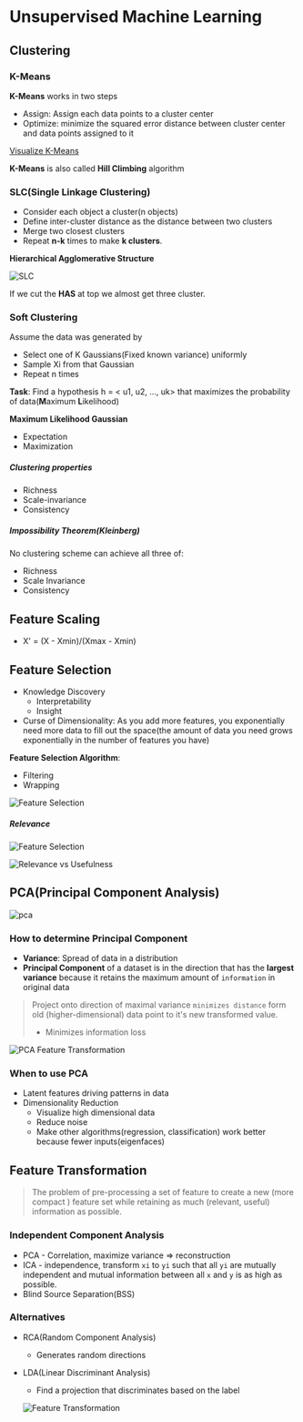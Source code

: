 # Unsupervised Machine Learning

## Clustering

### K-Means

**K-Means** works in two steps

- Assign: Assign each data points to a cluster center
- Optimize: minimize the squared error distance between cluster center and data points assigned to it

[Visualize K-Means](https://www.naftaliharris.com/blog/visualizing-k-means-clustering/)

**K-Means** is also called **Hill Climbing** algorithm		



### SLC(Single Linkage Clustering)

- Consider each object a cluster(n objects)
- Define inter-cluster distance as the distance between two clusters
- Merge two closest clusters
- Repeat **n-k** times to make **k clusters**.

**Hierarchical Agglomerative Structure**

![SLC](slc.png)



If we cut the **HAS** at top we almost get three cluster.

### Soft Clustering

Assume the data was generated by

- Select one of K Gaussians(Fixed known variance) uniformly
- Sample Xi from that Gaussian
- Repeat n times

**Task**: Find a hypothesis h = < u1, u2, ..., uk> that maximizes the probability of data(**M**aximum **L**ikelihood)



**Maximum Likelihood Gaussian** 

- Expectation 	
- Maximization

##### Clustering properties

- Richness
- Scale-invariance
- Consistency

##### Impossibility Theorem(Kleinberg)

No clustering scheme can achieve all three of:

- Richness
- Scale Invariance
- Consistency



## Feature Scaling

- X' = (X - Xmin)/(Xmax - Xmin)



## Feature Selection

- Knowledge Discovery
  - Interpretability
  - Insight
- Curse of Dimensionality: As you add more features, you exponentially need more data  to fill out the space(the amount of data you need grows exponentially in the number of features you have)



**Feature Selection Algorithm**:

- Filtering
- Wrapping

![Feature Selection](feature-selection-algorithm-more.png)

##### Relevance

![Feature Selection](relevance.png)

![Relevance vs Usefulness](relevance-vs-usefulness.png)

## PCA(Principal Component Analysis)

![pca](pca.png)



### How to determine Principal Component

- **Variance**: Spread of data in a distribution
- **Principal Component** of a dataset is in the direction that has the **largest variance** because it retains the maximum amount of `information` in original data

> Project onto direction of maximal variance `minimizes distance`  form old (higher-dimensional) data point to it's new transformed value.
>
> - Minimizes information loss

![PCA Feature Transformation](pca-feature-transformation.png)

### When to use PCA

- Latent features driving patterns in data
- Dimensionality Reduction
  - Visualize high dimensional data
  - Reduce noise
  - Make other algorithms(regression, classification) work better because fewer inputs(eigenfaces)



## Feature Transformation

> The problem of pre-processing a set of feature to create a new (more compact ) feature set while retaining as much (relevant, useful) information as possible.



### Independent Component Analysis

- PCA - Correlation, maximize variance => reconstruction
- ICA - independence, transform `xi` to `yi` such that all `yi` are mutually independent and mutual information between all `x` and `y` is as high as possible.
- Blind Source Separation(BSS)

### Alternatives

- RCA(Random Component Analysis)

  - Generates random directions

- LDA(Linear Discriminant Analysis)

  - Find a projection that discriminates based on the label

  ![Feature Transformation](feature-transformation.png)